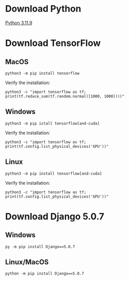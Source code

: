 # Download Python
[Python 3.11.9](https://www.python.org/downloads/release/python-3119/)

# **Download TensorFlow**

## MacOS

`python3 -m pip install tensorflow`

Verify the installation:

`python3 -c "import tensorflow as tf; print(tf.reduce_sum(tf.random.normal([1000, 1000])))"`


## Windows

`python3 -m pip istall tensorflow[and-cuda]`

Verify the installation:

`python3 -c "import tensorflow as tf; print(tf.config.list_physical_devices('GPU'))"`


## Linux

`python3 -m pip install tensorflow[and-cuda]`

Verify the installation:

`python3 -c "import tensorflow as tf; print(tf.config.list_physical_devices('GPU'))"`

# Download Django 5.0.7

## Windows 

`py -m pip install Django==5.0.7`

## Linux/MacOS

`python -m pip install Django==5.0.7`

